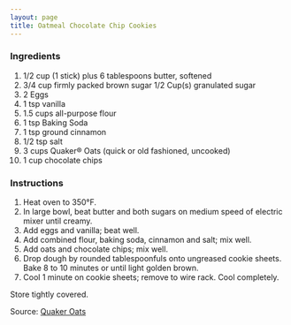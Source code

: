 ```yaml
---
layout: page
title: Oatmeal Chocolate Chip Cookies
---
```


### Ingredients

1. 1/2 cup (1 stick) plus 6 tablespoons butter, softened
2. 3/4 cup firmly packed brown sugar
1/2 Cup(s) granulated sugar
3. 2 Eggs
4. 1 tsp vanilla
5. 1.5 cups all-purpose flour
6. 1 tsp Baking Soda
7. 1 tsp ground cinnamon
8. 1/2 tsp salt
9. 3 cups Quaker® Oats (quick or old fashioned, uncooked)
10. 1 cup chocolate chips

### Instructions

1. Heat oven to 350°F. 
2. In large bowl, beat butter and both sugars on medium speed of electric mixer until creamy. 
3. Add eggs and vanilla; beat well. 
4. Add combined flour, baking soda, cinnamon and salt; mix well. 
5. Add oats and chocolate chips; mix well. 
6. Drop dough by rounded tablespoonfuls onto ungreased cookie sheets. Bake 8 to 10 minutes or until light golden brown. 
7. Cool 1 minute on cookie sheets; remove to wire rack. Cool completely. 

Store tightly covered.

Source: [Quaker Oats](https://www.quakeroats.com/cooking-and-recipes/vanishing-oatmeal-raisin-cookies)